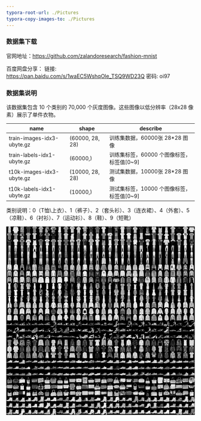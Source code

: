 ```yaml
---
typora-root-url: ./Pictures
typora-copy-images-to: ./Pictures
---
```


### 数据集下载

官网地址：https://github.com/zalandoresearch/fashion-mnist

百度网盘分享：
    链接: https://pan.baidu.com/s/1waEC5WshqOle_TSQ9WD23Q  密码: oi97

### 数据集说明

该数据集包含 10 个类别的 70,000 个灰度图像。这些图像以低分辨率（28x28 像素）展示了单件衣物。

| name                       | shape           | describe                                  |
| -------------------------- | --------------- | ----------------------------------------- |
| train-images-idx3-ubyte.gz | (60000, 28, 28) | 训练集数据，60000张 28*28 图像            |
| train-labels-idx1-ubyte.gz | (60000,)        | 训练集标签，60000 个图像标签，标签值[0~9] |
| t10k-images-idx3-ubyte.gz  | (10000, 28, 28) | 测试集数据，10000张 28*28 图像            |
| t10k-labels-idx1-ubyte.gz  | (10000,)        | 测试集标签，10000 个图像标签，标签值[0~9] |

类别说明：0（T恤\上衣）、1（裤子）、2（套头衫）、3（连衣裙）、4（外套）、5（凉鞋）、6（衬衫）、7（运动衫）、8（鞋）、9（短靴）

<img src="./Pictures/fashion-mnist-sprite.png" alt="机器学习_数据集" style="zoom:100%;" />
